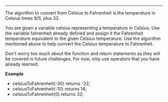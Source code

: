 ---

The algorithm to convert from Celsius to Fahrenheit is the temperature in Celsius times 9/5, plus 32.

You are given a variable celsius representing a temperature in Celsius. Use the variable fahrenheit already defined and assign it the Fahrenheit temperature equivalent to the given Celsius temperature. Use the algorithm mentioned above to help convert the Celsius temperature to Fahrenheit.

Don't worry too much about the function and return statements as they will be covered in future challenges. For now, only use operators that you have already learned.

**Example**

- celsiusToFahrenheit(-30) returns -22;
- celsiusToFahrenheit(-10) returns 14;
- celsiusToFahrenheit(0) returns 32;
